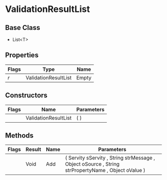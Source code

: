 # ValidationResultList
## Base Class
- List&lt;T&gt;
## Properties
Flags|Type|Name
-|-|-
*r* &nbsp;|ValidationResultList|Empty
## Constructors
Flags|Name|Parameters
-|-|-
&nbsp;|ValidationResultList|( )
## Methods
Flags|Result|Name|Parameters
-|-|-|-
&nbsp;|Void|Add|( Servity sServity , String strMessage , Object oSource , String strPropertyName , Object oValue )
